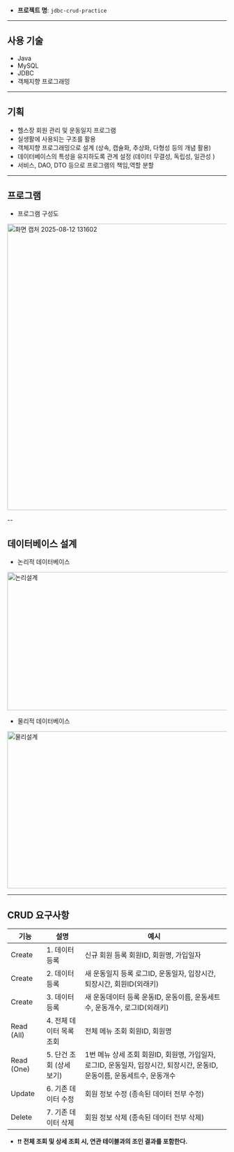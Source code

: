 - **프로젝트 명**: `jdbc-crud-practice`
---

## 사용 기술

- Java  
- MySQL  
- JDBC
- 객체지향 프로그래밍 

---

## 기획

- 헬스장 회원 관리 및 운동일지 프로그램
- 실생활에 사용되는 구조를 활용
- 객체지향 프로그래밍으로 설계 (상속, 캡슐화, 추상화, 다형성 등의 개념 활용)
- 데이터베이스의 특성을 유지하도록 관계 설정 (데이터 무결성, 독립성, 일관성 )
- 서비스, DAO, DTO 등으로 프로그램의 책임,역할 분할

---

## 프로그램
- 프로그램 구성도
  
<img width="1180" height="656" alt="화면 캡처 2025-08-12 131602" src="https://github.com/user-attachments/assets/550ca945-2597-4934-bd5f-f9778c147e58" />

--
## 데이터베이스 설계
- 논리적 데이터베이스

<img width="1045" height="317" alt="논리설계" src="https://github.com/user-attachments/assets/d51843fd-12c6-43d8-b7cb-08639f6f858e" />

- 물리적 데이터베이스
  
<img width="1036" height="360" alt="물리설계" src="https://github.com/user-attachments/assets/9ce858a8-f785-4c28-a124-2096bd9137f3" />

---

## CRUD 요구사항

| 기능       | 설명                  | 예시     |
|------------|-----------------------|------------------|
| Create     | 1. 데이터 등록            |신규 회원 등록     회원ID, 회원명, 가입일자 
| Create     | 2. 데이터 등록            |새 운동일지  등록  로그ID, 운동일자, 입장시간, 퇴장시간, 회원ID(외래키)
| Create     | 3. 데이터 등록            |새 운동데이터 등록 운동ID, 운동이름, 운동세트수, 운동개수, 로그ID(외래키)
| Read (All) | 4. 전체 데이터 목록 조회  |전체 메뉴 조회      회원ID, 회원명
| Read (One) | 5. 단건 조회 (상세 보기)  |1번 메뉴 상세 조회  회원ID, 회원명, 가입일자, 로그ID, 운동일자, 입장시간, 퇴장시간, 운동ID, 운동이름, 운동세트수, 운동개수
| Update     | 6. 기존 데이터 수정       |회원 정보 수정  (종속된 데이터 전부 수정)
| Delete     | 7. 기존 데이터 삭제       |회원 정보 삭제  (종속된 데이터 전부 삭제)

- ❗❗ **전체 조회 및 상세 조회 시, 연관 테이블과의 조인 결과를 포함한다.**





